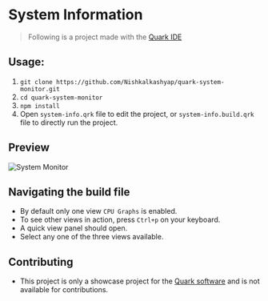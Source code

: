 # System Information

> Following is a project made with the [Quark IDE](https://quarkjs.io)

## Usage:
1. `git clone https://github.com/Nishkalkashyap/quark-system-monitor.git`
2. `cd quark-system-monitor`
3. `npm install`
4. Open `system-info.qrk` file to edit the project, or `system-info.build.qrk` file to directly run the project.

## Preview
![System Monitor](./meta/system-monitor.gif)

## Navigating the build file
* By default only one view `CPU Graphs` is enabled.
* To see other views in action, press `Ctrl+p` on your keyboard.
* A quick view panel should open.
* Select any one of the three views available.

## Contributing
* This project is only a showcase project for the [Quark software](https://quarkjs.io) and is not available for contributions.